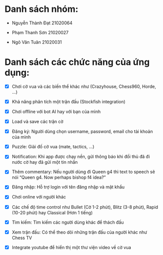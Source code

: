 # Danh sách nhóm:
- Nguyễn Thành Đạt 21020064

- Phạm Thanh Sơn 21020027

- Ngô Văn Tuân 21020031

# Danh sách các chức năng của ứng dụng:
- [x] Chơi cờ vua và các biến thể khác như (Crazyhouse, Chess960, Horde, ...)
- [x] Khả năng phân tích một trận đấu (Stockfish integration)
- [x] Chơi offline với bot AI hay với bạn của mình
- [x] Load và save các trận cờ
- [x] Đăng ký: Người dùng chọn username, password, email cho tài khoản của mình
- [x] Puzzle: Giải đố cờ vua (mate, tactics, ...)
- [x] Notification: Khi app được chạy nền, gửi thông báo khi đối thủ đã đi nước cờ hay đã gửi một tin nhắn

- [x] Thêm commentary: Nếu người dùng đi Queen g4 thì text to speech sẽ nói “Queen g4. Now perhaps bishop f4 idea?”
- [x] Đăng nhập: Hỗ trợ login với tên đăng nhập và mật khẩu
- [x] Chơi online với người khác
- [x] Các chế độ time control như Bullet (Cờ 1-2 phút), Blitz (3-8 phút), Rapid (10-20 phút) hay Classical (Hơn 1 tiếng)
- [x] Tìm kiếm: Tìm kiếm các người dùng khác để thách đấu
- [x] Xem trận đấu: Có thể theo dõi những trận đấu của người khác như Chess TV
- [x] Integrate youtube để hiển thị một thư viện video về cờ vua